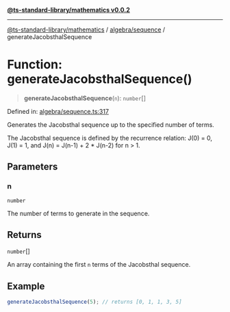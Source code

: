 [**@ts-standard-library/mathematics v0.0.2**](../../../README.md)

***

[@ts-standard-library/mathematics](../../../README.md) / [algebra/sequence](../README.md) / generateJacobsthalSequence

# Function: generateJacobsthalSequence()

> **generateJacobsthalSequence**(`n`): `number`[]

Defined in: [algebra/sequence.ts:317](https://github.com/gabaudette/ts-stdlib/blob/725aff52e6f28b9942b278b955914b3ace9f325c/packages/mathematics/src/algebra/sequence.ts#L317)

Generates the Jacobsthal sequence up to the specified number of terms.

The Jacobsthal sequence is defined by the recurrence relation:
  J(0) = 0, J(1) = 1, and J(n) = J(n-1) + 2 * J(n-2) for n > 1.

## Parameters

### n

`number`

The number of terms to generate in the sequence.

## Returns

`number`[]

An array containing the first `n` terms of the Jacobsthal sequence.

## Example

```typescript
generateJacobsthalSequence(5); // returns [0, 1, 1, 3, 5]
```
